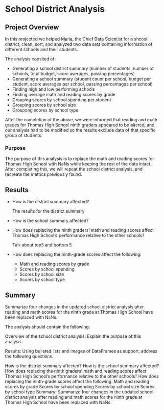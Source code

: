 # School District Analysis

## Project Overview
In this projected we helped Maria, the Chief Data Scientist for a shcool district, clean, sort, and analyzed two data sets containing information of different schools and their students. 

The analysis consited of:

- Generating a school district summary (number of students, number of schools, total budget, score averages, passing percentages)
- Generating a school summary (student count per school, budget per student, score averages per school, passing percentages per school)
- Finding high and low performing schools 
- Finding average math and reading scores by grade
- Grouping scores by school spending per student
- Grouping scores by school size
- Groupong scores by school type

After the completion of the above, we were informed that reading and math grades for Thomas High School ninth graders appeared to be altered, and our analysis had to be modified so the results exclude data of that specific group of students.

### Purpose

The purpose of this analysis is to replace the math and reading scores for Thomas High School with NaNs while keeping the rest of the data intact. After completing this, we will repeat the school district analysis, and recreate the metrics previously found.

## Results

- How is the district summary affected?

  The results for the district summary
- How is the school summary affected?
- How does replacing the ninth graders’ math and reading scores affect Thomas High School’s performance relative to the other schools?

  Talk about top5 and bottom 5
  
- How does replacing the ninth-grade scores affect the following:
  - Math and reading scores by grade
  - Scores by school spending
  - Scores by school size
  - Scores by school type


## Summary

Summarize four changes in the updated school district analysis after reading and math scores for the ninth grade at Thomas High School have been replaced with NaNs.



The analysis should contain the following:

Overview of the school district analysis: Explain the purpose of this analysis.

Results: Using bulleted lists and images of DataFrames as support, address the following questions.

How is the district summary affected?
How is the school summary affected?
How does replacing the ninth graders’ math and reading scores affect Thomas High School’s performance relative to the other schools?
How does replacing the ninth-grade scores affect the following:
Math and reading scores by grade
Scores by school spending
Scores by school size
Scores by school type
Summary: Summarize four changes in the updated school district analysis after reading and math scores for the ninth grade at Thomas High School have been replaced with NaNs.
